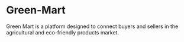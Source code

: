 # Green-Mart
Green Mart is a platform designed to connect buyers and sellers in the agricultural and eco-friendly products market.
